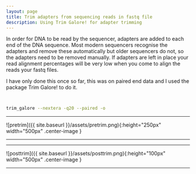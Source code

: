```yaml
---
layout: page
title: Trim adapters from sequencing reads in fastq file
description: Using Trim Galore! for adapter trimming
---
```


In order for DNA to be read by the sequencer, adapters are added to each end of the DNA sequence. Most 
modern sequencers recognise the adapters and remove these automatically but older sequencers do not, so
the adapters need to be removed manually. If adapters are left in place your read alignment percentages 
will be very low when you come to align the reads your fastq files.

I have only done this once so far, this was on  paired end data and I used the package Trim Galore! to 
do it.

~~~bash


trim_galore --nextera -q20 --paired -o 
~~~

 
***

![pretrim]({{ site.baseurl }}/assets/pretrim.png){:height="250px" width="500px" .center-image }

***


***

![posttrim]({{ site.baseurl }}/assets/posttrim.png){:height="100px" width="500px" .center-image }

***
